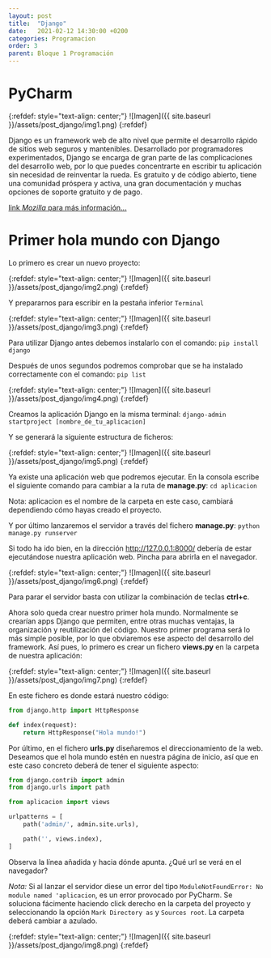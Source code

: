```yaml
---
layout: post
title:  "Django"
date:   2021-02-12 14:30:00 +0200
categories: Programacion
order: 3
parent: Bloque 1 Programación
---
```


# PyCharm

{:refdef: style="text-align: center;"}
![Imagen]({{ site.baseurl }}/assets/post_django/img1.png)
{:refdef}


Django es un framework web de alto nivel que permite el desarrollo rápido de sitios web seguros y mantenibles. Desarrollado por programadores experimentados, Django se encarga de gran parte de las complicaciones del desarrollo web, por lo que puedes concentrarte en escribir tu aplicación sin necesidad de reinventar la rueda. Es gratuito y de código abierto, tiene una comunidad próspera y activa, una gran documentación y muchas opciones de soporte gratuito y de pago.

[link _Mozilla_ para más información...](https://developer.mozilla.org/es/docs/Learn/Server-side/Django/Introducci%C3%B3n)

# Primer hola mundo con Django

Lo primero es crear un nuevo proyecto:

{:refdef: style="text-align: center;"}
![Imagen]({{ site.baseurl }}/assets/post_django/img2.png)
{:refdef}


Y prepararnos para escribir en la pestaña inferior `Terminal`

{:refdef: style="text-align: center;"}
![Imagen]({{ site.baseurl }}/assets/post_django/img3.png)
{:refdef}

Para utilizar Django antes debemos instalarlo con el comando: `pip install django`

Después de unos segundos podremos comprobar que se ha instalado correctamente con el comando: `pip list`

{:refdef: style="text-align: center;"}
![Imagen]({{ site.baseurl }}/assets/post_django/img4.png)
{:refdef}

Creamos la aplicación Django en la misma terminal: `django-admin startproject [nombre_de_tu_aplicacion]`

Y se generará la siguiente estructura de ficheros:

{:refdef: style="text-align: center;"}
![Imagen]({{ site.baseurl }}/assets/post_django/img5.png)
{:refdef}

Ya existe una aplicación web que podremos ejecutar. En la consola escribe el siguiente comando para cambiar a la ruta de **manage.py**: `cd aplicacion`

Nota: aplicacion es el nombre de la carpeta en este caso, cambiará dependiendo cómo hayas creado el proyecto.

Y por último lanzaremos el servidor a través del fichero **manage.py**: `python manage.py runserver`

Si todo ha ido bien, en la dirección http://127.0.0.1:8000/ debería de estar ejecutándose nuestra aplicación web. Pincha para abrirla en el navegador.

{:refdef: style="text-align: center;"}
![Imagen]({{ site.baseurl }}/assets/post_django/img6.png)
{:refdef}

Para parar el servidor basta con utilizar la combinación de teclas **ctrl+c**.

Ahora solo queda crear nuestro primer hola mundo. Normalmente se crearían apps Django que permiten, entre otras muchas ventajas, la organización y reutilización del código. Nuestro primer programa será lo más simple posible, por lo que obviaremos ese aspecto del desarrollo del framework. Así pues, lo primero es crear un fichero **views.py** en la carpeta de nuestra aplicación:

{:refdef: style="text-align: center;"}
![Imagen]({{ site.baseurl }}/assets/post_django/img7.png)
{:refdef}

En este fichero es donde estará nuestro código:

```python
from django.http import HttpResponse

def index(request):
    return HttpResponse("Hola mundo!")
```

Por último, en el fichero **urls.py** diseñaremos el direccionamiento de la web. Deseamos que el hola mundo estén en nuestra página de inicio, así que en este caso concreto deberá de tener el siguiente aspecto:

```python
from django.contrib import admin
from django.urls import path

from aplicacion import views

urlpatterns = [
    path('admin/', admin.site.urls),

    path('', views.index),
]
```

Observa la línea añadida y hacia dónde apunta. ¿Qué url se verá en el navegador?

_Nota:_ Si al lanzar el servidor diese un error del tipo `ModuleNotFoundError: No module named 'aplicacion`, es un error provocado por PyCharm. Se soluciona fácimente haciendo click derecho en la carpeta del proyecto y seleccionando la opción `Mark Directory as` y `Sources root`. La carpeta deberá cambiar a azulado.

{:refdef: style="text-align: center;"}
![Imagen]({{ site.baseurl }}/assets/post_django/img8.png)
{:refdef}
